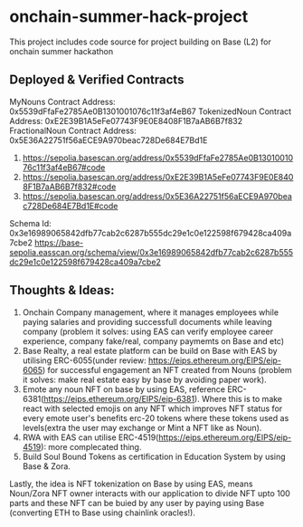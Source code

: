 # onchain-summer-hack-project

This project includes code source for project building on Base (L2) for onchain summer hackathon

## Deployed & Verified Contracts

MyNouns Contract Address: 0x5539dFfaFe2785Ae0B1301001076c11f3af4eB67
TokenizedNoun Contract Address: 0xE2E39B1A5eFe07743F9E0E8408F1B7aAB6B7f832
FractionalNoun Contract Address: 0x5E36A22751f56aECE9A970beac728De684E7Bd1E

1. https://sepolia.basescan.org/address/0x5539dFfaFe2785Ae0B1301001076c11f3af4eB67#code
2. https://sepolia.basescan.org/address/0xE2E39B1A5eFe07743F9E0E8408F1B7aAB6B7f832#code
3. https://sepolia.basescan.org/address/0x5E36A22751f56aECE9A970beac728De684E7Bd1E#code

Schema Id: 0x3e16989065842dfb77cab2c6287b555dc29e1c0e122598f679428ca409a7cbe2
https://base-sepolia.easscan.org/schema/view/0x3e16989065842dfb77cab2c6287b555dc29e1c0e122598f679428ca409a7cbe2

## Thoughts & Ideas:

1. Onchain Company management, where it manages employees while paying salaries and providing successfull documents while leaving company (problem it solves: using EAS can verify employee career experience, company fake/real, company paymemts on Base and etc)
2. Base Realty, a real estate platform can be build on Base with EAS by utilising ERC-6055(under review: https://eips.ethereum.org/EIPS/eip-6065) for successful engagement an NFT created from Nouns (problem it solves: make real estate easy by base by avoiding paper work).
3. Emote any noun NFT on base by using EAS, reference ERC-6381(https://eips.ethereum.org/EIPS/eip-6381). Where this is to make react with selected emojis on any NFT which improves NFT status for every emote user's benefits erc-20 tokens where these tokens used as levels(extra the user may exchange or Mint a NFT like as Noun).
4. RWA with EAS can utilise ERC-4519(https://eips.ethereum.org/EIPS/eip-4519): more complecated thing.
5. Build Soul Bound Tokens as certification in Education System by using Base & Zora.

Lastly, the idea is NFT tokenization on Base by using EAS, means Noun/Zora NFT owner interacts with our application to divide NFT upto 100 parts and these NFT can be buied by any user by paying using Base (converting ETH to Base using chainlink oracles!).
